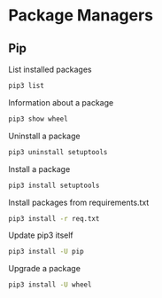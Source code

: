 # Package Managers
## Pip
List installed packages
```sh
pip3 list
```
Information about a package
```sh
pip3 show wheel
```
Uninstall a package
```sh
pip3 uninstall setuptools
```
Install a package
```sh
pip3 install setuptools
```
Install packages from requirements.txt
```sh
pip3 install -r req.txt
```
Update pip3 itself
```sh
pip3 install -U pip
```
Upgrade a package
```sh
pip3 install -U wheel
```
